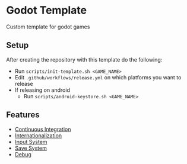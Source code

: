 # Godot Template

Custom template for godot games

## Setup

After creating the repository with this template do the following:

- Run `scripts/init-template.sh <GAME_NAME>`
- Edit `.github/workflows/release.yml` on which platforms you want to release
- If releasing on android
  - Run `scripts/android-keystore.sh <GAME_NAME>`

## Features

- [Continuous Integration](./.github/FEATURES.md)
- [Internationalization](./addons/i18n/README.md)
- [Input System](./addons/input-system/README.md)
- [Save System](./addons/save-system/README.md)
- [Debug](./addons/debug/README.md)
